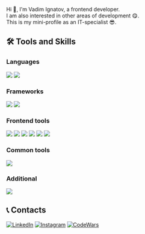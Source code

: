 Hi 👋, I'm Vadim Ignatov, a frontend developer.  
I am also interested in other areas of development 😋.  
This is my mini-profile as an IT-specialist 😎.

## 🛠️ Tools and Skills

### Languages
![](https://img.shields.io/badge/JavaScript-Information?style=for-the-badge&logo=javascript&color=000000)
![](https://img.shields.io/badge/TypeScript-Information?style=for-the-badge&logo=typescript&color=000000)

### Frameworks
![](https://img.shields.io/badge/React-Information?style=for-the-badge&logo=react&color=000000)
![](https://img.shields.io/badge/Vue-Information?style=for-the-badge&logo=vuedotjs&color=000000)

### Frontend tools
![](https://img.shields.io/badge/HTML-Information?style=for-the-badge&logo=html5&color=000000)
![](https://img.shields.io/badge/CSS-Information?style=for-the-badge&logo=css3&color=000000&logoColor=1572B6)
![](https://img.shields.io/badge/Sass-Information?style=for-the-badge&logo=sass&color=000000)
![](https://img.shields.io/badge/ESlint-Information?style=for-the-badge&logo=eslint&color=000000&logoColor=4B32C3)
![](https://img.shields.io/badge/webpack-Information?style=for-the-badge&logo=webpack&color=000000)
![](https://img.shields.io/badge/Gulp-Information?style=for-the-badge&logo=gulp&color=000000)

### Common tools
![](https://img.shields.io/badge/GIT-Information?style=for-the-badge&logo=git&color=000000)

### Additional
![](https://img.shields.io/badge/SQL-Information?style=for-the-badge&logo=MySQL&color=000000&logoColor=FFFFFF)

## 📞 Contacts
<!-- Links on Social -->
[![LinkedIn](https://img.shields.io/badge/LinkedIn-Profile-black)]([https://vk.com/tekken_thug7](https://www.linkedin.com/in/ignatov-vadim/))
[![Instagram](https://img.shields.io/badge/Instagram-Profile-black)](https://www.instagram.com/tekken_thug7/)
[![CodeWars](https://img.shields.io/badge/CodeWars-Profile-black)](https://www.codewars.com/users/Tekken_thug)
